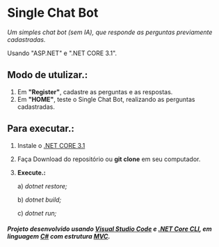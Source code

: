 # Single Chat Bot

*Um simples chat bot (sem IA), que responde as perguntas previamente cadastradas.*

Usando "ASP.NET" e ".NET CORE 3.1".

## Modo de utulizar.:
1) Em **"Register"**, cadastre as perguntas e as respostas.
2) Em **"HOME"**, teste o Single Chat Bot, realizando as perguntas cadastradas.

## Para executar.:

1) Instale o [.NET CORE 3.1](https://dotnet.microsoft.com/download/dotnet-core/3.1)
2) Faça Download do repositório ou **git clone** em seu computador.
3) **Execute.:**

    a) *dotnet restore;*

    b) *dotnet build;*

    c) *dotnet run;*

##### Projeto desenvolvido usando [Visual Studio Code](https://code.visualstudio.com) e [.NET Core CLI](https://docs.microsoft.com/en-us/dotnet/core/tools/), em linguagem [C#](https://docs.microsoft.com/en-us/dotnet/csharp/language-reference) com estrutura [MVC](https://docs.microsoft.com/en-us/previous-versions/aspnet/dd381412(v=vs.108)).
